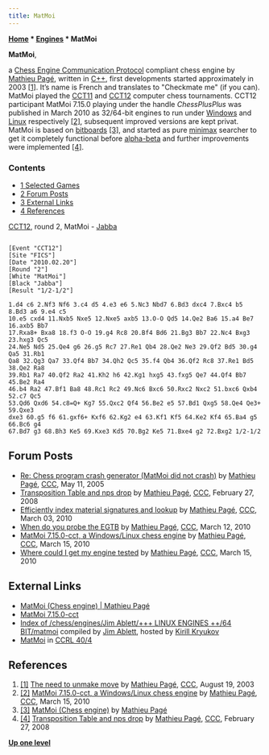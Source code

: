 ```yaml
---
title: MatMoi
---
```

**[Home](Home "Home") \* [Engines](Engines "Engines") \* MatMoi**


**MatMoi**,  

a [Chess Engine Communication Protocol](Chess_Engine_Communication_Protocol "Chess Engine Communication Protocol") compliant chess engine by [Mathieu Pagé](Mathieu_Pag%C3%A9 "Mathieu Pagé"), written in [C++](Cpp "Cpp"), first developments started approximately in 2003 <a id="cite-note-1" href="#cite-ref-1">[1]</a>. 
It’s name is French and translates to "Checkmate me" (if you can). MatMoi played the [CCT11](CCT11 "CCT11") and [CCT12](CCT12 "CCT12") computer chess tournaments. CCT12 participant MatMoi 7.15.0 playing under the handle *ChessPlusPlus* was published in March 2010 as 32/64-bit engines to run under [Windows](Windows "Windows") and [Linux](Linux "Linux") respectively 
<a id="cite-note-2" href="#cite-ref-2">[2]</a>, 
subsequent improved versions are kept privat. MatMoi is based on [bitboards](Bitboards "Bitboards") <a id="cite-note-3" href="#cite-ref-3">[3]</a>, and started as pure [minimax](Minimax "Minimax") searcher to get it completely functional before [alpha-beta](Alpha-Beta "Alpha-Beta") and further improvements were implemented 
<a id="cite-note-4" href="#cite-ref-4">[4]</a>.



### Contents


* [1 Selected Games](#selected-games)
* [2 Forum Posts](#forum-posts)
* [3 External Links](#external-links)
* [4 References](#references)






[CCT12](CCT12 "CCT12"), round 2, MatMoi - [Jabba](Jabba "Jabba")




```

[Event "CCT12"]
[Site "FICS"]
[Date "2010.02.20"]
[Round "2"]
[White "MatMoi"]
[Black "Jabba"]
[Result "1/2-1/2"]

1.d4 c6 2.Nf3 Nf6 3.c4 d5 4.e3 e6 5.Nc3 Nbd7 6.Bd3 dxc4 7.Bxc4 b5 8.Bd3 a6 9.e4 c5 
10.e5 cxd4 11.Nxb5 Nxe5 12.Nxe5 axb5 13.O-O Qd5 14.Qe2 Ba6 15.a4 Be7 16.axb5 Bb7 
17.Rxa8+ Bxa8 18.f3 O-O 19.g4 Rc8 20.Bf4 Bd6 21.Bg3 Bb7 22.Nc4 Bxg3 23.hxg3 Qc5 
24.Ne5 Nd5 25.Qe4 g6 26.g5 Rc7 27.Re1 Qb4 28.Qe2 Ne3 29.Qf2 Bd5 30.g4 Qa5 31.Rb1 
Qa8 32.Qg3 Qa7 33.Qf4 Bb7 34.Qh2 Qc5 35.f4 Qb4 36.Qf2 Rc8 37.Re1 Bd5 38.Qe2 Ra8 
39.Rb1 Ra7 40.Qf2 Ra2 41.Kh2 h6 42.Kg1 hxg5 43.fxg5 Qe7 44.Qf4 Bb7 45.Be2 Ra4 
46.b4 Ra2 47.Bf1 Ba8 48.Rc1 Rc2 49.Nc6 Bxc6 50.Rxc2 Nxc2 51.bxc6 Qxb4 52.c7 Qc5 
53.Qd6 Qxd6 54.c8=Q+ Kg7 55.Qxc2 Qf4 56.Be2 e5 57.Bd1 Qxg5 58.Qe4 Qe3+ 59.Qxe3 
dxe3 60.g5 f6 61.gxf6+ Kxf6 62.Kg2 e4 63.Kf1 Kf5 64.Ke2 Kf4 65.Ba4 g5 66.Bc6 g4 
67.Bd7 g3 68.Bh3 Ke5 69.Kxe3 Kd5 70.Bg2 Ke5 71.Bxe4 g2 72.Bxg2 1/2-1/2

```

## Forum Posts


* [Re: Chess program crash generator (MatMoi did not crash)](https://www.stmintz.com/ccc/index.php?id=425470) by [Mathieu Pagé](Mathieu_Pag%C3%A9 "Mathieu Pagé"), [CCC](CCC "CCC"), May 11, 2005
* [Transposition Table and nps drop](http://www.talkchess.com/forum/viewtopic.php?t=19867) by [Mathieu Pagé](Mathieu_Pag%C3%A9 "Mathieu Pagé"), [CCC](CCC "CCC"), February 27, 2008
* [Efficiently index material signatures and lookup](http://www.talkchess.com/forum/viewtopic.php?t=33035) by [Mathieu Pagé](Mathieu_Pag%C3%A9 "Mathieu Pagé"), [CCC](CCC "CCC"), March 03, 2010
* [When do you probe the EGTB](http://www.talkchess.com/forum/viewtopic.php?t=33222) by [Mathieu Pagé](Mathieu_Pag%C3%A9 "Mathieu Pagé"), [CCC](CCC "CCC"), March 12, 2010
* [MatMoi 7.15.0-cct, a Windows/Linux chess engine](http://www.talkchess.com/forum/viewtopic.php?t=33279) by [Mathieu Pagé](Mathieu_Pag%C3%A9 "Mathieu Pagé"), [CCC](CCC "CCC"), March 15, 2010
* [Where could I get my engine tested](http://www.talkchess.com/forum/viewtopic.php?t=33284) by [Mathieu Pagé](Mathieu_Pag%C3%A9 "Mathieu Pagé"), [CCC](CCC "CCC"), March 15, 2010


## External Links


* [MatMoi (Chess engine) | Mathieu Pagé](http://www.mathieupage.com/index.php/matmoi-chess-engine/)
* [MatMoi 7.15.0-cct](http://www.mathieupage.com/index.php/2010/03/15/matmoi-7-15-0-cct/)
* [Index of /chess/engines/Jim Ablett/+++ LINUX ENGINES ++/64 BIT/matmoi](http://kirr.homeunix.org/chess/engines/Jim%20Ablett/+++%20LINUX%20ENGINES%20++/64%20BIT/matmoi/) compiled by [Jim Ablett](Jim_Ablett "Jim Ablett"), hosted by [Kirill Kryukov](Kirill_Kryukov "Kirill Kryukov")
* [MatMoi](http://ccrl.chessdom.com/ccrl/404/cgi/compare_engines.cgi?family=MatMoi&print=Rating+list&print=Results+table&print=LOS+table&print=Ponder+hit+table&print=Eval+difference+table&print=Comopp+gamenum+table&print=Overlap+table&print=Score+with+common+opponents) in [CCRL 40/4](CCRL "CCRL")


## References


1. <a id="cite-ref-1" href="#cite-note-1">[1]</a> [The need to unmake move](https://www.stmintz.com/ccc/index.php?id=312031) by [Mathieu Pagé](Mathieu_Pag%C3%A9 "Mathieu Pagé"), [CCC](CCC "CCC"), August 19, 2003
2. <a id="cite-ref-2" href="#cite-note-2">[2]</a> [MatMoi 7.15.0-cct, a Windows/Linux chess engine](http://www.talkchess.com/forum/viewtopic.php?t=33279) by [Mathieu Pagé](Mathieu_Pag%C3%A9 "Mathieu Pagé"), [CCC](CCC "CCC"), March 15, 2010
3. <a id="cite-ref-3" href="#cite-note-3">[3]</a> [MatMoi (Chess engine)](http://mathieupage.com/?page_id=38) by [Mathieu Pagé](Mathieu_Pag%C3%A9 "Mathieu Pagé")
4. <a id="cite-ref-4" href="#cite-note-4">[4]</a> [Transposition Table and nps drop](http://www.talkchess.com/forum/viewtopic.php?t=19867) by [Mathieu Pagé](Mathieu_Pag%C3%A9 "Mathieu Pagé"), [CCC](CCC "CCC"), February 27, 2008

**[Up one level](Engines "Engines")**







 
